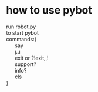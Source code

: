 # how to use pybot<br>

run robot.py<br>
to start pybot<br>
commands:{<br>
&nbsp;&nbsp;&nbsp;&nbsp;&nbsp;&nbsp;say<br>
&nbsp;&nbsp;&nbsp;&nbsp;&nbsp;&nbsp;j..i<br>
&nbsp;&nbsp;&nbsp;&nbsp;&nbsp;&nbsp;exit or ?!exit,,!<br>
&nbsp;&nbsp;&nbsp;&nbsp;&nbsp;&nbsp;support?<br>
&nbsp;&nbsp;&nbsp;&nbsp;&nbsp;&nbsp;info?<br>
&nbsp;&nbsp;&nbsp;&nbsp;&nbsp;&nbsp;cls<br>
}
